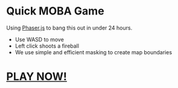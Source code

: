 # Quick MOBA Game

Using [Phaser.js](https://phaser.io/) to bang this out in under 24 hours.

* Use WASD to move
* Left click shoots a fireball
* We use simple and efficient masking to create map boundaries

# [PLAY NOW!](https://hypercrowd.github.io/moba/index.html)